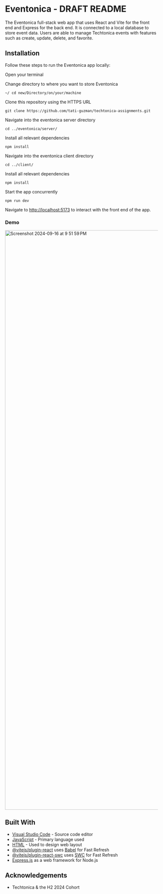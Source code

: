 # Eventonica - DRAFT README

The Eventonica  full-stack web app that uses React and Vite for the front end and Express for the back end. It is connected to a local database to store event data. Users are able to manage Techtonica events with features such as create, update, delete, and favorite.

## Installation

Follow these steps to run the Eventonica app locally:

Open your terminal

Change directory to where you want to store Eventonica

```
~/ cd new/Directory/on/your/machine
```

Clone this repository using the HTTPS URL

```
git clone https://github.com/tati-guzman/techtonica-assignments.git
```

Navigate into the eventonica server directory

```
cd ../eventonica/server/
```

Install all relevant dependencies

```
npm install
```

Navigate into the eventonica client directory

```
cd ../client/
```

Install all relevant dependencies

```
npm install
```

Start the app concurrently

```
npm run dev
```

Navigate to [http://localhost:5173](http://localhost:5173) to interact with the front end of the app.

### Demo

<img width="1903" alt="Screenshot 2024-09-16 at 9 51 59 PM" src="https://github.com/user-attachments/assets/18d5a0b7-a242-4e4d-a1d8-85c0b53fe028">


## Built With

* [Visual Studio Code](https://code.visualstudio.com/) - Source code editor
* [JavaScript](https://www.javascript.com/) - Primary language used
* [HTML](https://html.com/) - Used to design web layout
* [@vitejs/plugin-react](https://github.com/vitejs/vite-plugin-react/blob/main/packages/plugin-react/README.md) uses [Babel](https://babeljs.io/) for Fast Refresh
* [@vitejs/plugin-react-swc](https://github.com/vitejs/vite-plugin-react-swc) uses [SWC](https://swc.rs/) for Fast Refresh
* [Express.js](https://expressjs.com/) as a web framework for Node.js

## Acknowledgements

* Techtonica & the H2 2024 Cohort

